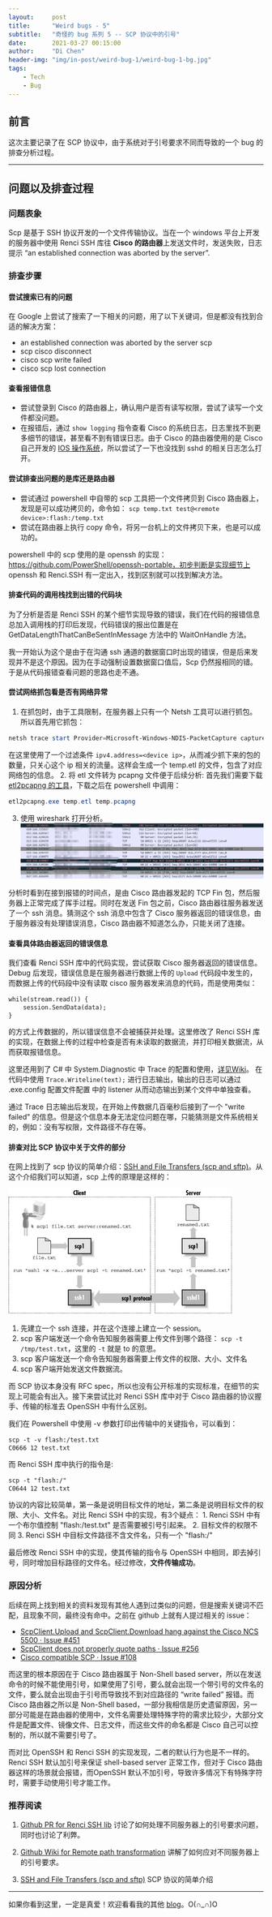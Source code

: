 ```yaml
---
layout:     post
title:      "Weird bugs - 5"
subtitle:   "奇怪的 bug 系列 5 -- SCP 协议中的引号"
date:       2021-03-27 00:15:00
author:     "Di Chen"
header-img: "img/in-post/weird-bug-1/weird-bug-1-bg.jpg"
tags:
    - Tech
    - Bug
---
```


## 前言

这次主要记录了在 SCP 协议中，由于系统对于引号要求不同而导致的一个 bug 的排查分析过程。

---

## 问题以及排查过程

### 问题表象

Scp 是基于 SSH 协议开发的一个文件传输协议。当在一个 windows 平台上开发的服务器中使用 Renci SSH 库往 **Cisco 的路由器**上发送文件时，发送失败，日志提示 “an established connection was aborted by the server”.

### 排查步骤

#### 尝试搜索已有的问题

在 Google 上尝试了搜索了一下相关的问题，用了以下关键词，但是都没有找到合适的解决方案：
 - an established connection was aborted by the server scp
 - scp cisco disconnect
 - cisco scp write failed
 - cisco scp lost connection

#### 查看报错信息

- 尝试登录到 Cisco 的路由器上，确认用户是否有读写权限，尝试了读写一个文件都没问题。
- 在报错后，通过 `show logging` 指令查看 Cisco 的系统日志，日志里找不到更多细节的错误，甚至看不到有错误日志。由于 Cisco 的路由器使用的是 Cisco 自己开发的 [IOS 操作系统](https://en.wikipedia.org/wiki/Cisco_IOS)，所以尝试了一下也没找到 sshd 的相关日志怎么打开。

#### 尝试排查出问题的是库还是路由器

- 尝试通过 powershell 中自带的 scp 工具把一个文件拷贝到 Cisco 路由器上，发现是可以成功拷贝的，命令如： `scp temp.txt test@<remote device>:flash:/temp.txt`
- 尝试在路由器上执行 copy 命令，将另一台机上的文件拷贝下来，也是可以成功的。

powershell 中的 scp 使用的是 openssh 的实现： https://github.com/PowerShell/openssh-portable，初步判断是实现细节上 openssh 和 Renci.SSH 有一定出入，找到区别就可以找到解决方法。

#### 排查代码的调用栈找到出错的代码块

为了分析是否是 Renci SSH 的某个细节实现导致的错误，我们在代码的报错信息总加入调用栈的打印后发现，代码错误的报出位置是在 GetDataLengthThatCanBeSentInMessage 方法中的 WaitOnHandle 方法。

我一开始认为这个是由于在沟通 ssh 通道的数据窗口时出现的错误，但是后来发现并不是这个原因。因为在手动强制设置数据窗口值后，Scp 仍然报相同的错。于是从代码报错查看问题的思路也走不通。

#### 尝试网络抓包看是否有网络异常

1. 在抓包时，由于工具限制，在服务器上只有一个 Netsh 工具可以进行抓包。所以首先用它抓包：
```Powershell
netsh trace start Provider=Microsoft-Windows-NDIS-PacketCapture capture=yes maxSize=250 traceFile=temp.etl ipv4.address=<device ip>
```
在这里使用了一个过滤条件 `ipv4.address=<device ip>`，从而减少抓下来的包的数量，只关心这个 ip 相关的流量。这样会生成一个 temp.etl 的文件，包含了对应网络包的信息。
2. 将 etl 文件转为 pcapng 文件便于后续分析:
首先我们需要下载 [etl2pcapng 的工具](https://github.com/microsoft/etl2pcapng)，下载之后在 powershell 中调用：
```Powershell
etl2pcapng.exe temp.etl temp.pcapng
```
3. 使用 wireshark 打开分析。
[![wirehshark](/img/in-post/weird-bug-5/wireshark.jpg)](/img/in-post/weird-bug-5/wireshark.jpg)

分析时看到在接到报错的时间点，是由 Cisco 路由器发起的 TCP Fin 包，然后服务器上正常完成了挥手过程。同时在发送 Fin 包之前，Cisco 路由器往服务器发送了一个 ssh 消息。猜测这个 ssh 消息中包含了 Cisco 服务器返回的错误信息，由于服务器没有处理错误消息，Cisco 路由器不知道怎么办，只能关闭了连接。

#### 查看具体路由器返回的错误信息

我们查看 Renci SSH 库中的代码实现，尝试获取 Cisco 服务器返回的错误信息。Debug 后发现，错误信息是在服务器进行数据上传的 `Upload` 代码段中发生的，而数据上传的代码段中没有读取 cisco 服务器发来消息的代码，而是使用类似：
```
while(stream.read()) {
    session.SendData(data);
}
```
的方式上传数据的，所以错误信息不会被捕获并处理。这里修改了 Renci SSH 库的实现，在数据上传的过程中检查是否有未读取的数据流，并打印相关数据流，从而获取报错信息。

这里还用到了 C# 中 System.Diagnostic 中 Trace 的配置和使用，[详见Wiki](https://github.com/sshnet/SSH.NET/wiki/Troubleshooting-SSH.NET)。
在代码中使用 `Trace.Writeline(text);` 进行日志输出，输出的日志可以通过 <task>.exe.config 配置文件配置 <trace> 中的 listener 从而动态输出到某个文件中单独查看。

通过 Trace 日志输出后发现，在开始上传数据几百毫秒后接到了一个 "write failed" 的信息。但是这个信息本身无法定位问题在哪，只能猜测是文件系统相关的，例如：没有写权限，文件路径不存在等。

#### 排查对比 SCP 协议中关于文件的部分

在网上找到了 scp 协议的简单介绍：[SSH and File Transfers (scp and sftp)](https://docstore.mik.ua/orelly/networking_2ndEd/ssh/ch03_08.htm)。从这个介绍我们可以知道，scp 上传的原理是这样的：

[![scp process](/img/in-post/weird-bug-5/scp_process.jpg)](/img/in-post/weird-bug-5/scp_process.jpg)

1. 先建立一个 ssh 连接，并在这个连接上建立一个 session。
2. scp 客户端发送一个命令告知服务器需要上传文件到哪个路径： `scp -t /tmp/test.txt`，这里的 `-t` 就是 to 的意思。
3. scp 客户端发送一个命令告知服务器需要上传文件的权限、大小、文件名
4. scp 客户端开始发送文件数据流。

而 SCP 协议本身没有 RFC spec，所以也没有公开标准的实现标准，在细节的实现上可能会有出入。接下来尝试比对 Renci SSH 库中对于 Cisco 路由器的协议握手、传输的标准去 OpenSSH 中有什么区别。

我们在 Powershell 中使用 -v 参数打印出传输中的关键指令，可以看到：
```
scp -t -v flash:/test.txt
C0666 12 test.txt
```

而 Renci SSH 库中执行的指令是:
```
scp -t "flash:/"
C0644 12 test.txt
```

协议的内容比较简单，第一条是说明目标文件的地址，第二条是说明目标文件的权限、大小、文件名。对比 Renci SSH 中的实现，有3个疑点：
	1. Renci SSH 中有一个布尔值控制 "flash:/test.txt" 是否需要被引号引起来。
	2. 目标文件的权限不同
	3. Renci SSH 中目标文件路径不含文件名，只有一个 "flash:/"

最后修改 Renci SSH 中的实现，使其传输的指令与 OpenSSH 中相同，即去掉引号，同时增加目标路径的文件名。经过修改，**文件传输成功**。

### 原因分析

后续在网上找到相关的资料发现有其他人遇到过类似的问题，但是搜索关键词不匹配，且现象不同，最终没有命中。之前在 github 上就有人提过相关的 issue：
  - [ScpClient.Upload and ScpClient.Download hang against the Cisco NCS 5500 · Issue #451](https://github.com/sshnet/SSH.NET/issues/451)
  - [ScpClient does not properly quote paths · Issue #256](https://github.com/sshnet/SSH.NET/issues/256)
  - [Cisco compatible SCP · Issue #108](https://github.com/sshnet/SSH.NET/issues/108)

而这里的根本原因在于 Cisco 路由器属于 Non-Shell based server，所以在发送命令的时候不能使用引号，如果使用了引号，要么就会出现一个带引号的文件名的文件，要么就会出现由于引号而导致找不到对应路径的 “write failed” 报错。而 Cisco 路由器之所以是 Non-Shell based，一部分我相信是历史遗留原因，另一部分可能是在路由器的使用中，文件名需要处理特殊字符的需求比较少，大部分文件是配置文件、镜像文件、日志文件，而这些文件的命名都是 Cisco 自己可以控制的，所以就不需要引号了。

而对比 OpenSSH 和 Renci SSH 的实现发现，二者的默认行为也是不一样的。Renci SSH 默认加引号来保证 shell-based server 正常工作，但对于 Cisco 路由器这样的场景就会报错，而OpenSSH 默认不加引号，导致许多情况下有特殊字符时，需要手动使用引号才能工作。

### 推荐阅读

1. [Github PR for Renci SSH lib](https://github.com/sshnet/SSH.NET/pull/290) 讨论了如何处理不同服务器上的引号要求问题，同时也讨论了利弊。

2. [Github Wiki for Remote path transformation](https://github.com/sshnet/SSH.NET/wiki/ScpClient:-Remote-path-transformation) 讲解了如何应对不同服务器上的引号要求。

3. [SSH and File Transfers (scp and sftp)](https://docstore.mik.ua/orelly/networking_2ndEd/ssh/ch03_08.htm) SCP 协议的简单介绍

---

如果你看到这里，一定是真爱！欢迎看看我的其他 [blog](http://chendi.me/)。O(∩_∩)O
